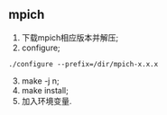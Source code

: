 ## mpich  
1. 下载mpich相应版本并解压;  
2. configure;  
```
./configure --prefix=/dir/mpich-x.x.x
```
3. make -j n;  
4. make install;  
5. 加入环境变量.